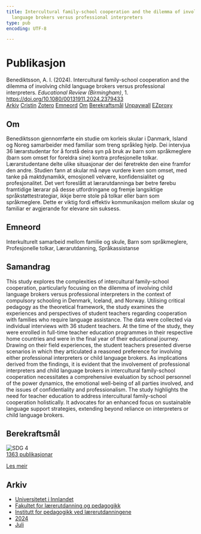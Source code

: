 ```yaml
---
title: Intercultural family-school cooperation and the dilemma of involving child
  language brokers versus professional interpreters
type: pub
encoding: UTF-8

---
```

<h1>Publikasjon</h1>
<article id="csl-bib-container-BZHBB2FX" class="csl-bib-container">
  <div class="csl-bib-body"> <div class="csl-entry">Benediktsson, A. I. (2024). Intercultural family-school cooperation and the dilemma of involving child language brokers versus professional interpreters. <i>Educational Review (Birmingham)</i>, 1. <a href="https://doi.org/10.1080/00131911.2024.2379433">https://doi.org/10.1080/00131911.2024.2379433</a></div> </div>
  <div class="csl-bib-buttons">
    <a href="#taxonomy-article-BZHBB2FX" alt="archive" class="csl-bib-button">Arkiv</a>
    <a href="https://app.cristin.no/results/show.jsf?id=2283896" alt="Cristin" class="csl-bib-button">Cristin</a>
    <a href="http://zotero.org/groups/5881554/items/BZHBB2FX" alt="Zotero" class="csl-bib-button">Zotero</a>
    <a href="#keywords-article-BZHBB2FX" alt="keywords" class="csl-bib-button">Emneord</a>
    <a href="#about-article-BZHBB2FX" alt="about_pub" class="csl-bib-button">Om</a>
    <a href="#sdg-article-BZHBB2FX" alt="sdg" class="csl-bib-button">Berekraftsmål</a>
    <a href="https://doi.org/10.1080/00131911.2024.2379433" alt="Unpaywall" class="csl-bib-button">Unpaywall</a>
    <a href="https://doi.org/10.1080/00131911.2024.2379433" alt="EZproxy" class="csl-bib-button">EZproxy</a>
  </div>
  <div id="csl-bib-meta-container-BZHBB2FX"></div>
</article>
<div id="csl-bib-meta-BZHBB2FX" class="csl-bib-meta">
  <article id="about-article-BZHBB2FX" class="about_pub-article">
    <h1>Om</h1>
    Benediktsson gjennomførte ein studie om korleis skular i Danmark, Island og Noreg samarbeider med familiar som treng språkleg hjelp. Dei intervjua 36 lærarstudentar for å forstå deira syn på bruk av barn som språkmeglere (barn som omset for foreldra sine) kontra profesjonelle tolkar. Lærarstudentane delte ulike situasjonar der dei føretrekte den eine framfor den andre. Studien fann at skular må nøye vurdere kven som omset, med tanke på maktdynamikk, emosjonell velvære, konfidensialitet og profesjonalitet. Det vert foreslått at lærarutdanninga bør betre førebu framtidige lærarar på desse utfordringane og fremje langsiktige språkstøttestrategiar, ikkje berre stole på tolkar eller barn som språkmeglere. Dette er viktig fordi effektiv kommunikasjon mellom skular og familiar er avgjerande for elevane sin suksess.
  </article>
  <article id="keywords-article-BZHBB2FX" class="keywords-article">
    <h1>Emneord</h1>
    Interkulturelt samarbeid mellom familie og skule, Barn som språkmeglere, Profesjonelle tolkar, Lærarutdanning, Språkassistanse
  </article>
  <article id="abstract-article-BZHBB2FX" class="abstract-article">
    <h1>Samandrag</h1>
    This study explores the complexities of intercultural family-school cooperation, particularly focusing on the dilemma of involving child language brokers versus professional interpreters in the context of compulsory schooling in Denmark, Iceland, and Norway. Utilising critical pedagogy as the theoretical framework, the study examines the experiences and perspectives of student teachers regarding cooperation with families who require language assistance. The data were collected via individual interviews with 36 student teachers. At the time of the study, they were enrolled in full-time teacher education programmes in their respective home countries and were in the final year of their educational journey. Drawing on their field experiences, the student teachers presented diverse scenarios in which they articulated a reasoned preference for involving either professional interpreters or child language brokers. As implications derived from the findings, it is evident that the involvement of professional interpreters and child language brokers in intercultural family-school cooperation necessitates a comprehensive evaluation by school personnel of the power dynamics, the emotional well-being of all parties involved, and the issues of confidentiality and professionalism. The study highlights the need for teacher education to address intercultural family-school cooperation holistically. It advocates for an enhanced focus on sustainable language support strategies, extending beyond reliance on interpreters or child language brokers.
  </article>
  <article id="sdg-article-BZHBB2FX" class="sdg-article">
    <h1>Berekraftsmål</h1>
    <div class="sdg-container"><div id="sdg4" class="sdg">
        <img src="{{< params subfolder >}}images/sdg/sdg04_nn.png" class="image" alt="SDG 4">
        <div class="sdg-overlay">
          <a href="{{< params subfolder >}}nn/archive/?sdg=4#archive" class="sdg-publication-count"><span>1363</span> publikasjonar</a>
          <p><a href="https://fn.no/om-fn/fns-baerekraftsmaal/god-utdanning?lang=nno-NO" class="sdg-read-more">Les meir</a></p>
        </div>
      </div></div>
  </article>
  <article id="taxonomy-article-BZHBB2FX" class="taxonomy-article">
    <h1>Arkiv</h1>
    <ul>
      <li><a href="{{< params subfolder >}}nn/archive/?key=3DCRN523">Universitetet i Innlandet</a></li>
      <li><a href="{{< params subfolder >}}nn/archive/?key=WYNZA47F">Fakultet for lærerutdanning og pedagogikk</a></li>
      <li><a href="{{< params subfolder >}}nn/archive/?key=BKPR6TE7">Institutt for pedagogikk ved lærerutdanningene</a></li>
      <li><a href="{{< params subfolder >}}nn/archive/?key=FKHNMZNC">2024</a></li>
      <li><a href="{{< params subfolder >}}nn/archive/?key=8VA8BKDG">Juli</a></li>
    </ul>
  </article>
</div>
